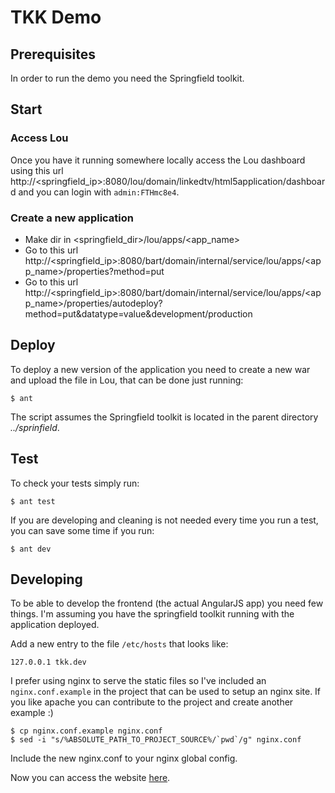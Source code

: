 TKK Demo
===================

## Prerequisites

In order to run the demo you need the Springfield toolkit.

## Start

### Access Lou
Once you have it running somewhere locally access the Lou dashboard using this url 
http://\<springfield_ip\>:8080/lou/domain/linkedtv/html5application/dashboard and you can login with `admin:FTHmc8e4`.

###  Create a new application

* Make dir in \<springfield_dir\>/lou/apps/<app_name>
* Go to this url http://\<springfield_ip\>:8080/bart/domain/internal/service/lou/apps/<app_name>/properties?method=put
* Go to this url http://\<springfield_ip\>:8080/bart/domain/internal/service/lou/apps/<app_name>/properties/autodeploy?method=put&datatype=value&development/production

## Deploy

To deploy a new version of the application you need to create a new war and upload the file in Lou, that can be done just running:

    $ ant

The script assumes the Springfield toolkit is located in the parent directory _../sprinfield_. 

## Test

To check your tests simply run:

    $ ant test

If you are developing and cleaning is not needed every time you run a test, you can save some time if you run:

    $ ant dev

## Developing

To be able to develop the frontend (the actual AngularJS app) you need few things.
I'm assuming you have the springfield toolkit running with the application deployed.

Add a new entry to the file `/etc/hosts` that looks like:

    127.0.0.1 tkk.dev
    
I prefer using nginx to serve the static files so I've included an `nginx.conf.example` in the project that can be used 
to setup an nginx site. If you like apache you can contribute to the project and create another example :)

    $ cp nginx.conf.example nginx.conf
    $ sed -i "s/%ABSOLUTE_PATH_TO_PROJECT_SOURCE%/`pwd`/g" nginx.conf
    
Include the new nginx.conf to your nginx global config.     

Now you can access the website [here](http://tkk.dev).
